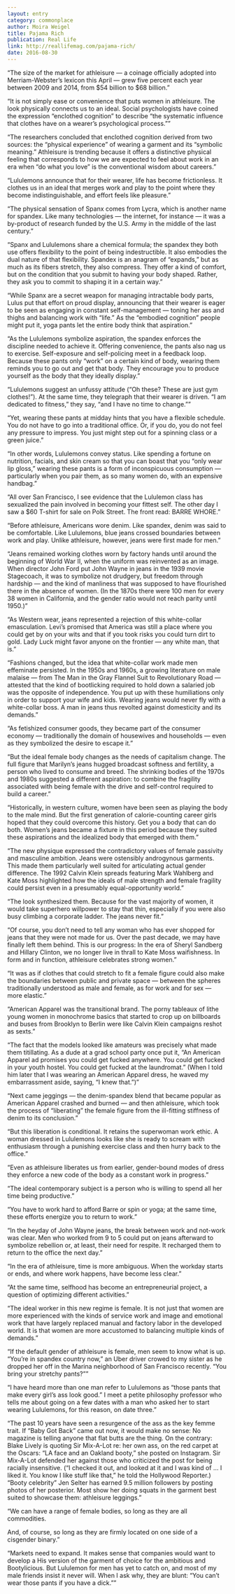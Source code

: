 ```yaml
---
layout: entry
category: commonplace
author: Moira Weigel
title: Pajama Rich
publication: Real Life
link: http://reallifemag.com/pajama-rich/
date: 2016-08-30
---
```


“The size of the market for athleisure — a coinage officially adopted into Merriam-Webster’s lexicon this April — grew five percent each year between 2009 and 2014, from $54 billion to $68 billion.”

“It is not simply ease or convenience that puts women in athleisure. The look physically connects us to an ideal. Social psychologists have coined the expression “enclothed cognition” to describe “the systematic influence that clothes have on a wearer’s psychological process.””

“The researchers concluded that enclothed cognition derived from two sources: the “physical experience” of wearing a garment and its “symbolic meaning.” Athleisure is trending because it offers a distinctive physical feeling that corresponds to how we are expected to feel about work in an era when “do what you love” is the conventional wisdom about careers.”

“Lululemons announce that for their wearer, life has become frictionless. It clothes us in an ideal that merges work and play to the point where they become indistinguishable, and effort feels like pleasure.”

“The physical sensation of Spanx comes from Lycra, which is another name for spandex. Like many technologies — the internet, for instance — it was a by-product of research funded by the U.S. Army in the middle of the last century.”

“Spanx and Lululemons share a chemical formula; the spandex they both use offers flexibility to the point of being indestructible. It also embodies the dual nature of that flexibility. Spandex is an anagram of “expands,” but as much as its fibers stretch, they also compress. They offer a kind of comfort, but on the condition that you submit to having your body shaped. Rather, they ask you to commit to shaping it in a certain way.”

“While Spanx are a secret weapon for managing intractable body parts, Lulus put that effort on proud display, announcing that their wearer is eager to be seen as engaging in constant self-management — toning her ass and thighs and balancing work with “life.” As the “embodied cognition” people might put it, yoga pants let the entire body think that aspiration.”

“As the Lululemons symbolize aspiration, the spandex enforces the discipline needed to achieve it. Offering convenience, the pants also nag us to exercise. Self-exposure and self-policing meet in a feedback loop. Because these pants only “work” on a certain kind of body, wearing them reminds you to go out and get that body. They encourage you to produce yourself as the body that they ideally display.”

“Lululemons suggest an unfussy attitude (“Oh these? These are just gym clothes!”). At the same time, they telegraph that their wearer is driven. “I am dedicated to fitness,” they say, “and I have no time to change.””

“Yet, wearing these pants at midday hints that you have a flexible schedule. You do not have to go into a traditional office. Or, if you do, you do not feel any pressure to impress. You just might step out for a spinning class or a green juice.”

“In other words, Lululemons convey status. Like spending a fortune on nutrition, facials, and skin cream so that you can boast that you “only wear lip gloss,” wearing these pants is a form of inconspicuous consumption — particularly when you pair them, as so many women do, with an expensive handbag.”

“All over San Francisco, I see evidence that the Lululemon class has sexualized the pain involved in becoming your fittest self. The other day I saw a $60 T-shirt for sale on Polk Street. The front read: BARRE WHORE.”

“Before athleisure, Americans wore denim. Like spandex, denim was said to be comfortable. Like Lululemons, blue jeans crossed boundaries between work and play. Unlike athleisure, however, jeans were first made for men.”

“Jeans remained working clothes worn by factory hands until around the beginning of World War II, when the uniform was reinvented as an image. When director John Ford put John Wayne in jeans in the 1939 movie Stagecoach, it was to symbolize not drudgery, but freedom through hardship — and the kind of manliness that was supposed to have flourished there in the absence of women. (In the 1870s there were 100 men for every 38 women in California, and the gender ratio would not reach parity until 1950.)”

“As Western wear, jeans represented a rejection of this white-collar emasculation. Levi’s promised that America was still a place where you could get by on your wits and that if you took risks you could turn dirt to gold. Lady Luck might favor anyone on the frontier — any white man, that is.”

“Fashions changed, but the idea that white-collar work made men effeminate persisted. In the 1950s and 1960s, a growing literature on male malaise — from The Man in the Gray Flannel Suit to Revolutionary Road — attested that the kind of bootlicking required to hold down a salaried job was the opposite of independence. You put up with these humiliations only in order to support your wife and kids. Wearing jeans would never fly with a white-collar boss. A man in jeans thus revolted against domesticity and its demands.”

“As fetishized consumer goods, they became part of the consumer economy — traditionally the domain of housewives and households — even as they symbolized the desire to escape it.”

“But the ideal female body changes as the needs of capitalism change. The full figure that Marilyn’s jeans hugged broadcast softness and fertility, a person who lived to consume and breed. The shrinking bodies of the 1970s and 1980s suggested a different aspiration: to combine the fragility associated with being female with the drive and self-control required to build a career.”

“Historically, in western culture, women have been seen as playing the body to the male mind. But the first generation of calorie-counting career girls hoped that they could overcome this history. Get you a body that can do both. Women’s jeans became a fixture in this period because they suited these aspirations and the idealized body that emerged with them.”

“The new physique expressed the contradictory values of female passivity and masculine ambition. Jeans were ostensibly androgynous garments. This made them particularly well suited for articulating actual gender difference. The 1992 Calvin Klein spreads featuring Mark Wahlberg and Kate Moss highlighted how the ideals of male strength and female fragility could persist even in a presumably equal-opportunity world.”

“The look synthesized them. Because for the vast majority of women, it would take superhero willpower to stay that thin, especially if you were also busy climbing a corporate ladder. The jeans never fit.”

“Of course, you don’t need to tell any woman who has ever shopped for jeans that they were not made for us. Over the past decade, we may have finally left them behind. This is our progress: In the era of Sheryl Sandberg and Hillary Clinton, we no longer live in thrall to Kate Moss waifishness. In form and in function, athleisure celebrates strong women.”

“It was as if clothes that could stretch to fit a female figure could also make the boundaries between public and private space — between the spheres traditionally understood as male and female, as for work and for sex — more elastic.”

“American Apparel was the transitional brand. The porny tableaux of lithe young women in monochrome basics that started to crop up on billboards and buses from Brooklyn to Berlin were like Calvin Klein campaigns reshot as sexts.”

“The fact that the models looked like amateurs was precisely what made them titillating. As a dude at a grad school party once put it, “An American Apparel ad promises you could get fucked anywhere. You could get fucked in your youth hostel. You could get fucked at the laundromat.” (When I told him later that I was wearing an American Apparel dress, he waved my embarrassment aside, saying, “I knew that.”)”

“Next came jeggings — the denim-spandex blend that became popular as American Apparel crashed and burned — and then athleisure, which took the process of “liberating” the female figure from the ill-fitting stiffness of denim to its conclusion.”

“But this liberation is conditional. It retains the superwoman work ethic. A woman dressed in Lululemons looks like she is ready to scream with enthusiasm through a punishing exercise class and then hurry back to the office.”

“Even as athleisure liberates us from earlier, gender-bound modes of dress they enforce a new code of the body as a constant work in progress.”

“The ideal contemporary subject is a person who is willing to spend all her time being productive.”

“You have to work hard to afford Barre or spin or yoga; at the same time, these efforts energize you to return to work.”

“In the heyday of John Wayne jeans, the break between work and not-work was clear. Men who worked from 9 to 5 could put on jeans afterward to symbolize rebellion or, at least, their need for respite. It recharged them to return to the office the next day.”

“In the era of athleisure, time is more ambiguous. When the workday starts or ends, and where work happens, have become less clear.”

“At the same time, selfhood has become an entrepreneurial project, a question of optimizing different activities.”

“The ideal worker in this new regime is female. It is not just that women are more experienced with the kinds of service work and image and emotional work that have largely replaced manual and factory labor in the developed world. It is that women are more accustomed to balancing multiple kinds of demands.”

“If the default gender of athleisure is female, men seem to know what is up. “You’re in spandex country now,” an Uber driver crowed to my sister as he dropped her off in the Marina neighborhood of San Francisco recently. “You bring your stretchy pants?””

“I have heard more than one man refer to Lululemons as “those pants that make every girl’s ass look good.” I meet a petite philosophy professor who tells me about going on a few dates with a man who asked her to start wearing Lululemons, for this reason, on date three.”

“The past 10 years have seen a resurgence of the ass as the key femme trait. If “Baby Got Back” came out now, it would make no sense: No magazine is telling anyone that flat butts are the thing. On the contrary: Blake Lively is quoting Sir Mix-A-Lot re: her own ass, on the red carpet at the Oscars: “LA face and an Oakland booty,” she posted on Instagram. Sir Mix-A-Lot defended her against those who criticized the post for being racially insensitive. (“I checked it out, and looked at it and I was kind of … I liked it. You know I like stuff like that,” he told the Hollywood Reporter.) “Booty celebrity” Jen Selter has earned 9.5 million followers by posting photos of her posterior. Most show her doing squats in the garment best suited to showcase them: athleisure leggings.”

“We can have a range of female bodies, so long as they are all commodities.

And, of course, so long as they are firmly located on one side of a cisgender binary.”

“Markets need to expand. It makes sense that companies would want to develop a His version of the garment of choice for the ambitious and Bootylicious. But Lululemon for men has yet to catch on, and most of my male friends insist it never will. When I ask why, they are blunt: “You can’t wear those pants if you have a dick.””